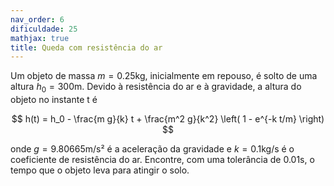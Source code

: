 ```yaml
---
nav_order: 6
dificuldade: 25
mathjax: true
title: Queda com resistência do ar
---
```


Um objeto de massa $m = 0.25$kg, inicialmente em repouso, é solto de uma altura $h_0 = 300$m. Devido à resistência do ar e
à gravidade, a altura do objeto no instante t é

$$
  h(t) = h_0 - \frac{m g}{k} t + \frac{m^2 g}{k^2} \left( 1 - e^{-k t/m} \right)
$$

onde $g = 9.80665$m/s² é a aceleração da gravidade e $k = 0.1$kg/s é o coeficiente de resistência do ar. Encontre, com uma
tolerância de 0.01s, o tempo que o objeto leva para atingir o solo.
